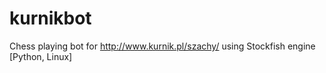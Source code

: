 # kurnikbot
Chess playing bot for http://www.kurnik.pl/szachy/ using Stockfish engine [Python, Linux]
